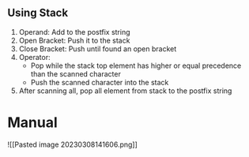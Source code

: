 ## Using Stack
1. Operand: Add to the postfix string
2. Open Bracket: Push it to the stack
3. Close Bracket: Push until found an open bracket
4. Operator:
   - Pop while the stack top element has higher or equal precedence than the scanned character
   - Push the scanned character into the stack
5. After scanning all, pop all element from stack to the postfix string

# Manual
![[Pasted image 20230308141606.png]]
